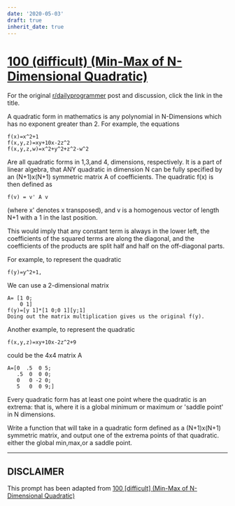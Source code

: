 ```yaml
---
date: '2020-05-03'
draft: true
inherit_date: true
---
```


# [100 (difficult) (Min-Max of N-Dimensional Quadratic)](https://www.reddit.com/r/dailyprogrammer/comments/106hps/9202012_challenge_100_difficult_minmax_of/)

For the original [r/dailyprogrammer](https://www.reddit.com/r/dailyprogrammer/) post and discussion, click the link in the title.

A quadratic form in mathematics is any polynomial in N-Dimensions which has no exponent greater than 2.  For example, the equations


```
f(x)=x^2+1
f(x,y,z)=xy+10x-2z^2
f(x,y,z,w)=x^2+y^2+z^2-w^2
```
Are all quadratic forms in 1,3,and 4, dimensions, respectively.  It is a part of linear algebra, that ANY quadratic in dimension N can be fully specified by an (N+1)x(N+1) symmetric matrix A of coefficients.  The quadratic f(x) is then defined as  


```
f(v) = v' A v
```
(where x' denotes x transposed), and v is a homogenous vector of length N+1 with a 1 in the last position.

This would imply that any constant term is always in the lower left, the coefficients of the squared terms are along the diagonal, and the coefficients of the products are split half and half on the off-diagonal parts.

For example, to represent the quadratic 


```
f(y)=y^2+1,
```
We can use a 2-dimensional matrix


```
A= [1 0;
    0 1]
f(y)=[y 1]*[1 0;0 1][y;1]
Doing out the matrix multiplication gives us the original f(y).
```
Another example, to represent the quadratic


```
f(x,y,z)=xy+10x-2z^2+9
```
could be the 4x4 matrix A


```
A=[0  .5  0 5;
   .5  0  0 0;
   0   0 -2 0;
   5   0  0 9;]
```
Every quadratic form has at least one point where the quadratic is an extrema: that is, where it is a global minimum or maximum or 'saddle point' in N dimensions.

Write a function that will take in a quadratic form defined as a (N+1)x(N+1) symmetric matrix, and output one of the extrema points of that quadratic. either the global min,max,or a saddle point.


----
## **DISCLAIMER**
This prompt has been adapted from [100 [difficult] (Min-Max of N-Dimensional Quadratic)](https://www.reddit.com/r/dailyprogrammer/comments/106hps/9202012_challenge_100_difficult_minmax_of/
)
